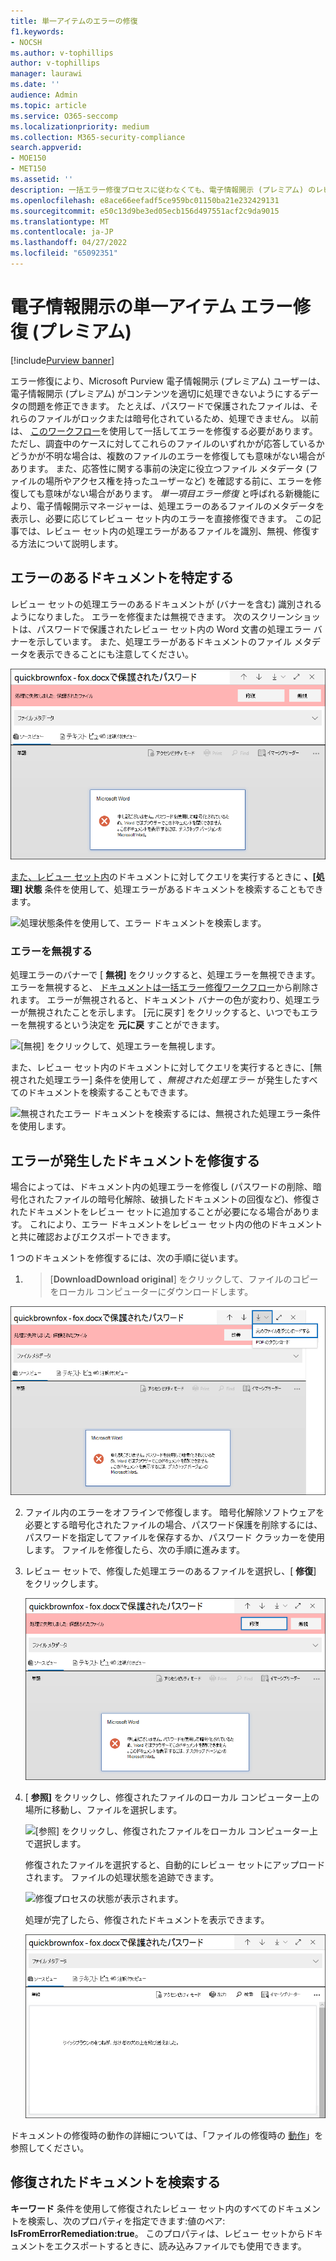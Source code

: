 ```yaml
---
title: 単一アイテムのエラーの修復
f1.keywords:
- NOCSH
ms.author: v-tophillips
author: v-tophillips
manager: laurawi
ms.date: ''
audience: Admin
ms.topic: article
ms.service: O365-seccomp
ms.localizationpriority: medium
ms.collection: M365-security-compliance
search.appverid:
- MOE150
- MET150
ms.assetid: ''
description: 一括エラー修復プロセスに従わなくても、電子情報開示 (プレミアム) のレビュー セット内のドキュメントの処理エラーを修正できます。
ms.openlocfilehash: e8ace66eefadf5ce959bc01150ba21e232429131
ms.sourcegitcommit: e50c13d9be3ed05ecb156d497551acf2c9da9015
ms.translationtype: MT
ms.contentlocale: ja-JP
ms.lasthandoff: 04/27/2022
ms.locfileid: "65092351"
---
```

# <a name="single-item-error-remediation-in-ediscovery-premium"></a>電子情報開示の単一アイテム エラー修復 (プレミアム)

[!include[Purview banner](../includes/purview-rebrand-banner.md)]

エラー修復により、Microsoft Purview 電子情報開示 (プレミアム) ユーザーは、電子情報開示 (プレミアム) がコンテンツを適切に処理できないようにするデータの問題を修正できます。 たとえば、パスワードで保護されたファイルは、それらのファイルがロックまたは暗号化されているため、処理できません。 以前は、 [このワークフロー](error-remediation-when-processing-data-in-advanced-ediscovery.md)を使用して一括してエラーを修復する必要があります。 ただし、調査中のケースに対してこれらのファイルのいずれかが応答しているかどうかが不明な場合は、複数のファイルのエラーを修復しても意味がない場合があります。 また、応答性に関する事前の決定に役立つファイル メタデータ (ファイルの場所やアクセス権を持ったユーザーなど) を確認する前に、エラーを修復しても意味がない場合があります。 *単一項目エラー修復* と呼ばれる新機能により、電子情報開示マネージャーは、処理エラーのあるファイルのメタデータを表示し、必要に応じてレビュー セット内のエラーを直接修復できます。 この記事では、レビュー セット内の処理エラーがあるファイルを識別、無視、修復する方法について説明します。

## <a name="identify-documents-with-errors"></a>エラーのあるドキュメントを特定する

レビュー セットの処理エラーのあるドキュメントが (バナーを含む) 識別されるようになりました。 エラーを修復または無視できます。 次のスクリーンショットは、パスワードで保護されたレビュー セット内の Word 文書の処理エラー バナーを示しています。 また、処理エラーがあるドキュメントのファイル メタデータを表示できることにも注意してください。

![処理エラーが発生したドキュメントに表示されるバナー。](../media/SIERimage1.png)

[また、レビュー セット内](review-set-search.md)のドキュメントに対してクエリを実行するときに **、[処理] 状態** 条件を使用して、処理エラーがあるドキュメントを検索することもできます。

![処理状態条件を使用して、エラー ドキュメントを検索します。](../media/SIERimage2.png)

### <a name="ignore-errors"></a>エラーを無視する

処理エラーのバナーで [ **無視]** をクリックすると、処理エラーを無視できます。 エラーを無視すると、 [ドキュメントは一括エラー修復ワークフロー](error-remediation-when-processing-data-in-advanced-ediscovery.md)から削除されます。 エラーが無視されると、ドキュメント バナーの色が変わり、処理エラーが無視されたことを示します。 [元に戻す] をクリックすると、いつでもエラーを無視するという決定を **元に戻** すことができます。

![[無視] をクリックして、処理エラーを無視します。](../media/SIERimage3.png)

また、レビュー セット内のドキュメントに対してクエリを実行するときに、[無視された処理エラー] 条件を使用して *、無視された処理エラー* が発生したすべてのドキュメントを検索することもできます。

![無視されたエラー ドキュメントを検索するには、無視された処理エラー条件を使用します。](../media/SIERimage4.png)

## <a name="remediate-a-document-with-errors"></a>エラーが発生したドキュメントを修復する

場合によっては、ドキュメント内の処理エラーを修復し (パスワードの削除、暗号化されたファイルの暗号化解除、破損したドキュメントの回復など)、修復されたドキュメントをレビュー セットに追加することが必要になる場合があります。 これにより、エラー ドキュメントをレビュー セット内の他のドキュメントと共に確認およびエクスポートできます。 

1 つのドキュメントを修復するには、次の手順に従います。

1.  > [**DownloadDownload original**] をクリックして、ファイルのコピーをローカル コンピューターにダウンロードします。

   ![処理エラーが発生したドキュメントをダウンロードします。](../media/SIERimage5.png)

2. ファイル内のエラーをオフラインで修復します。 暗号化解除ソフトウェアを必要とする暗号化されたファイルの場合、パスワード保護を削除するには、パスワードを指定してファイルを保存するか、パスワード クラッカーを使用します。 ファイルを修復したら、次の手順に進みます。

3. レビュー セットで、修復した処理エラーのあるファイルを選択し、[ **修復**] をクリックします。

   ![処理エラーが発生したドキュメントのバナーで [修復] をクリックします。](../media/SIERimage6.png)


4. [ **参照]** をクリックし、修復されたファイルのローカル コンピューター上の場所に移動し、ファイルを選択します。

   ![[参照] をクリックし、修復されたファイルをローカル コンピューター上で選択します。](../media/SIERimage7.png)

    修復されたファイルを選択すると、自動的にレビュー セットにアップロードされます。 ファイルの処理状態を追跡できます。

    ![修復プロセスの状態が表示されます。](../media/SIERimage8.png)

   処理が完了したら、修復されたドキュメントを表示できます。

    ![修復されたファイルは、校閲セットのネイティブ形式で表示できます。](../media/SIERimage9.png)

ドキュメントの修復時の動作の詳細については、「ファイルの修復時の [動作](error-remediation-when-processing-data-in-advanced-ediscovery.md#what-happens-when-files-are-remediated)」を参照してください。

## <a name="search-for-remediated-documents"></a>修復されたドキュメントを検索する

**キーワード** 条件を使用して修復されたレビュー セット内のすべてのドキュメントを検索し、次のプロパティを指定できます:値のペア: **IsFromErrorRemediation:true**。 このプロパティは、レビュー セットからドキュメントをエクスポートするときに、読み込みファイルでも使用できます。
